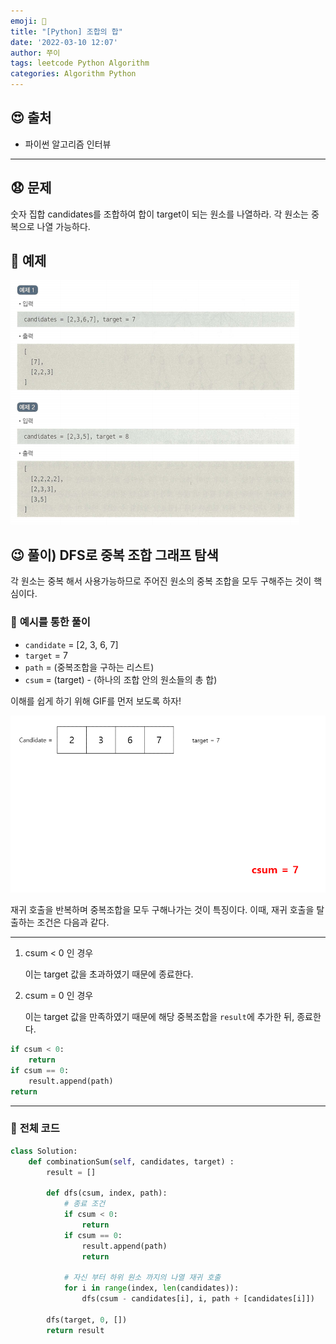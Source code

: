 ```yaml
---
emoji: 🐥
title: "[Python] 조합의 합"
date: '2022-03-10 12:07'
author: 쭈이
tags: leetcode Python Algorithm
categories: Algorithm Python
---
```



## 😍 **출처**

- 파이썬 알고리즘 인터뷰
  
---

## 😧 **문제**

숫자 집합 candidates를 조합하여 합이 target이 되는 원소를 나열하라. 각 원소는 중복으로 나열 가능하다.

## 🤔 **예제**

![Untitled](Untitled_1.png)

## 😉 **풀이) DFS로 중복 조합 그래프 탐색**

각 원소는 중복 해서 사용가능하므로 주어진 원소의 중복 조합을 모두 구해주는 것이 핵심이다.

### 💛 **예시를 통한 풀이**

- `candidate` = [2, 3, 6, 7]
- `target` = 7
- `path` = (중복조합을 구하는 리스트)
- `csum` = (target) - (하나의 조합 안의 원소들의 총 합)

이해를 쉽게 하기 위해 GIF를 먼저 보도록 하자!

![Untitled](Untitled_2.gif)

재귀 호출을 반복하며 중복조합을 모두 구해나가는 것이 특징이다. 이때, 재귀 호출을 탈출하는 조건은 다음과 같다.

---

1. csum < 0 인 경우
    
    이는 target 값을 초과하였기 때문에 종료한다.
    
2. csum = 0 인 경우
    
    이는 target 값을 만족하였기 때문에 해당 중복조합을 `result`에 추가한 뒤, 종료한다.
    

```python
if csum < 0:
	return
if csum == 0:
	result.append(path)
return
```

---

### 💛 **전체 코드**

```python
class Solution:
    def combinationSum(self, candidates, target) :
        result = []

        def dfs(csum, index, path):
            # 종료 조건
            if csum < 0:
                return
            if csum == 0:
                result.append(path)
                return

            # 자신 부터 하위 원소 까지의 나열 재귀 호출
            for i in range(index, len(candidates)):
                dfs(csum - candidates[i], i, path + [candidates[i]])

        dfs(target, 0, [])
        return result
```

```toc

```